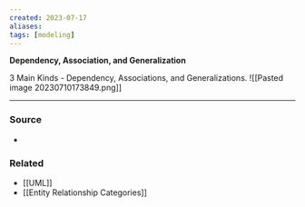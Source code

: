 ```yaml
---
created: 2023-07-17
aliases: 
tags: [modeling]
---
```


**Dependency, Association, and Generalization**

3 Main Kinds - Dependency, Associations, and Generalizations.
![[Pasted image 20230710173849.png]]

****
### Source
- 

### Related
- [[UML]]
- [[Entity Relationship Categories]]
 